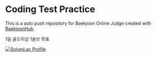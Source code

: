 # Coding Test Practice
This is a auto push repository for Baekjoon Online Judge created with [BaekjoonHub](https://github.com/BaekjoonHub/BaekjoonHub).

1일 골드이상 1솔브 목표

[![Solved.ac Profile](http://mazassumnida.wtf/api/v2/generate_badge?boj=piuy11)](https://solved.ac/piuy11/)
